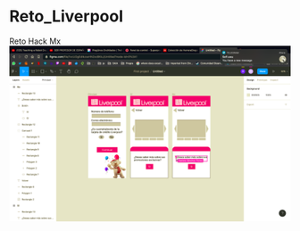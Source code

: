 # Reto_Liverpool
Reto Hack Mx
![Image of Yaktocat](https://github.com/MarcoBosglez/Reto_Liverpool/blob/main/Captura%20de%20Pantalla%202021-04-20%20a%20la(s)%2021.49.23.png)

